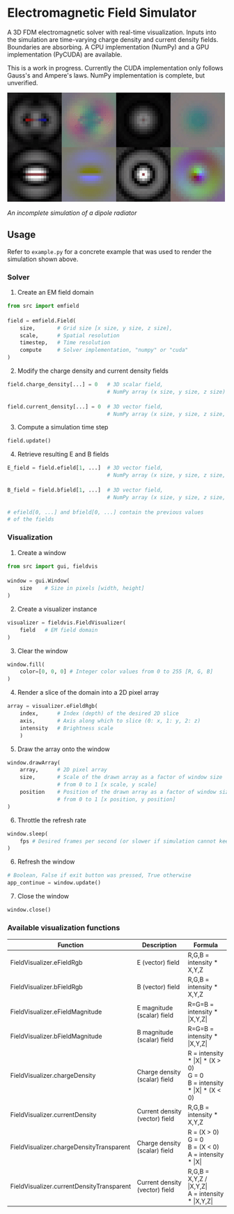 # Electromagnetic Field Simulator

A 3D FDM electromagnetic solver with real-time visualization. Inputs into the simulation are time-varying charge density and current density fields. Boundaries are absorbing. A CPU implementation (NumPy) and a GPU implementation (PyCUDA) are available.

This is a work in progress. Currently the CUDA implementation only follows Gauss's and Ampere's laws. NumPy implementation is complete, but unverified.

<img alt="An incomplete simulation of a dipole radiator" src="docs/images/incomplete-dipole-simulation.gif" width="500">

*An incomplete simulation of a dipole radiator*


## Usage

Refer to `example.py` for a concrete example that was used to render the simulation shown above.

### Solver

1. Create an EM field domain 

```python
from src import emfield

field = emfield.Field(
    size,       # Grid size [x size, y size, z size],
    scale,      # Spatial resolution
    timestep,   # Time resolution
    compute     # Solver implementation, "numpy" or "cuda"
)
```

2. Modify the charge density and current density fields

```python
field.charge_density[...] = 0   # 3D scalar field,
                                # NumPy array (x size, y size, z size)

field.current_density[...] = 0  # 3D vector field,
                                # NumPy array (x size, y size, z size, 3)
```

3. Compute a simulation time step

```python
field.update()
```

4. Retrieve resulting E and B fields
```python
E_field = field.efield[1, ...]  # 3D vector field,
                                # NumPy array (x size, y size, z size, 3)

B_field = field.bfield[1, ...]  # 3D vector field,
                                # NumPy array (x size, y size, z size, 3)

# efield[0, ...] and bfield[0, ...] contain the previous values
# of the fields
```


### Visualization

1. Create a window

```python
from src import gui, fieldvis

window = gui.Window(
    size    # Size in pixels [width, height]
)
```

2. Create a visualizer instance

```python
visualizer = fieldvis.FieldVisualizer(
    field   # EM field domain
)
```

3. Clear the window

```python
window.fill(
    color=[0, 0, 0] # Integer color values from 0 to 255 [R, G, B]
)
```

4. Render a slice of the domain into a 2D pixel array

```python
array = visualizer.eFieldRgb(
    index,      # Index (depth) of the desired 2D slice
    axis,       # Axis along which to slice (0: x, 1: y, 2: z)
    intensity   # Brightness scale
    )
```

5. Draw the array onto the window

```python
window.drawArray(
    array,      # 2D pixel array
    size,       # Scale of the drawn array as a factor of window size
                # from 0 to 1 [x scale, y scale]
    position    # Position of the drawn array as a factor of window size
                # from 0 to 1 [x position, y position]
)
```

6. Throttle the refresh rate

```python
window.sleep(
    fps # Desired frames per second (or slower if simulation cannot keep up)
)
```

6. Refresh the window

```python
# Boolean, False if exit button was pressed, True otherwise
app_continue = window.update()
```

7. Close the window

```python
window.close()
```


### Available visualization functions

| Function | Description | Formula|
|-|-|-|
| FieldVisualizer.eFieldRgb | E (vector) field | R,G,B = intensity * X,Y,Z |
| FieldVisualizer.bFieldRgb | B (vector) field | R,G,B = intensity * X,Y,Z |
| FieldVisualizer.eFieldMagnitude | E magnitude (scalar) field | R=G=B =  intensity * \|X,Y,Z\| |
| FieldVisualizer.bFieldMagnitude | B magnitude (scalar) field | R=G=B =  intensity * \|X,Y,Z\| |
| FieldVisualizer.chargeDensity | Charge density (scalar) field | R = intensity * \|X\| * (X > 0)<br/> G = 0 <br/> B = intensity * \|X\| * (X < 0) |
| FieldVisualizer.currentDensity | Current density (vector) field | R,G,B = intensity * X,Y,Z |
| FieldVisualizer.chargeDensityTransparent | Charge density (scalar) field | R = (X > 0) <br/> G = 0 <br/> B = (X < 0) <br/> A = intensity * \|X\| |
| FieldVisualizer.currentDensityTransparent | Current density (vector) field | R,G,B = X,Y,Z / \|X,Y,Z\| <br/> A = intensity * \|X,Y,Z\| |